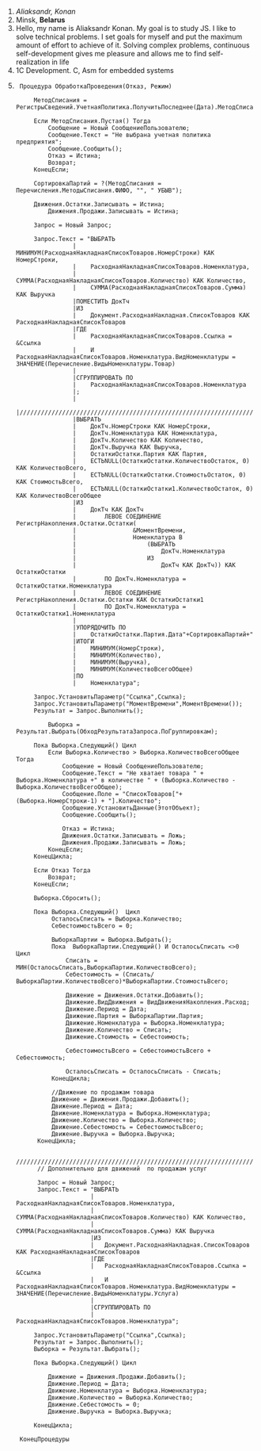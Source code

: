 1. *Aliaksandr, Konan*
2. Minsk, **Belarus**
3. Hello, my name is Aliaksandr Konan. My goal is to study JS. I like to solve technical problems. I set goals for myself and put the maximum amount of effort to achieve of it. Solving complex problems, continuous self-development gives me pleasure and allows me to find self-realization in life
4. 1C Development. C, Asm for embedded systems
5. ```
	Процедура ОбработкаПроведения(Отказ, Режим)

		МетодСписания = РегистрыСведений.УчетнаяПолитика.ПолучитьПоследнее(Дата).МетодСписания;
	
		Если МетодСписания.Пустая() Тогда
		 	Сообщение = Новый СообщениеПользователю;
		 	Сообщение.Текст = "Не выбрана учетная политика предприятия";
		 	Сообщение.Сообщить();
		 	Отказ = Истина;
		 	Возврат;		
		КонецЕсли;
	
		СортировкаПартий = ?(МетодСписания = Перечисления.МетодыСписания.ФИФО, "", " УБЫВ");
	
		Движения.Остатки.Записывать = Истина;
    		Движения.Продажи.Записывать = Истина;
	
		Запрос = Новый Запрос;
	
		Запрос.Текст = "ВЫБРАТЬ
	               |	МИНИМУМ(РасходнаяНакладнаяСписокТоваров.НомерСтроки) КАК НомерСтроки,
	               |	РасходнаяНакладнаяСписокТоваров.Номенклатура,
	               |	СУММА(РасходнаяНакладнаяСписокТоваров.Количество) КАК Количество,
	               |	СУММА(РасходнаяНакладнаяСписокТоваров.Сумма) КАК Выручка
	               |ПОМЕСТИТЬ ДокТч
	               |ИЗ
	               |	Документ.РасходнаяНакладная.СписокТоваров КАК РасходнаяНакладнаяСписокТоваров
	               |ГДЕ
	               |	РасходнаяНакладнаяСписокТоваров.Ссылка = &Ссылка
	               |	И РасходнаяНакладнаяСписокТоваров.Номенклатура.ВидНоменклатуры = ЗНАЧЕНИЕ(Перечисление.ВидыНоменклатуры.Товар)
	               |
	               |СГРУППИРОВАТЬ ПО
	               |	РасходнаяНакладнаяСписокТоваров.Номенклатура
	               |;
	               |
	               |////////////////////////////////////////////////////////////////////////////////
	               |ВЫБРАТЬ
	               |	ДокТч.НомерСтроки КАК НомерСтроки,
	               |	ДокТч.Номенклатура КАК Номенклатура,
	               |	ДокТч.Количество КАК Количество,
	               |	ДокТч.Выручка КАК Выручка,
	               |	ОстаткиОстатки.Партия КАК Партия,
	               |	ЕСТЬNULL(ОстаткиОстатки.КоличествоОстаток, 0) КАК КоличествоВсего,
	               |	ЕСТЬNULL(ОстаткиОстатки.СтоимостьОстаток, 0) КАК СтоимостьВсего,
	               |	ЕСТЬNULL(ОстаткиОстатки1.КоличествоОстаток, 0) КАК КоличествоВсегоОбщее
	               |ИЗ
	               |	ДокТч КАК ДокТч
	               |		ЛЕВОЕ СОЕДИНЕНИЕ РегистрНакопления.Остатки.Остатки(
	               |				&МоментВремени,
	               |				Номенклатура В
	               |					(ВЫБРАТЬ
	               |						ДокТч.Номенклатура
	               |					ИЗ
	               |						ДокТч КАК ДокТч)) КАК ОстаткиОстатки
	               |		ПО ДокТч.Номенклатура = ОстаткиОстатки.Номенклатура
	               |		ЛЕВОЕ СОЕДИНЕНИЕ РегистрНакопления.Остатки.Остатки КАК ОстаткиОстатки1
	               |		ПО ДокТч.Номенклатура = ОстаткиОстатки1.Номенклатура
	               |
	               |УПОРЯДОЧИТЬ ПО
	               |	ОстаткиОстатки.Партия.Дата"+СортировкаПартий+"
	               |ИТОГИ
	               |	МИНИМУМ(НомерСтроки),
	               |	МИНИМУМ(Количество),
	               |	МИНИМУМ(Выручка),
	               |	МИНИМУМ(КоличествоВсегоОбщее)
	               |ПО
	               |	Номенклатура";
				   
		Запрос.УстановитьПараметр("Ссылка",Ссылка);
		Запрос.УстановитьПараметр("МоментВремени",МоментВремени());
		Результат = Запрос.Выполнить();
		
	    	Выборка = Результат.Выбрать(ОбходРезультатаЗапроса.ПоГруппировкам);
		
		Пока Выборка.Следующий() Цикл
			Если Выборка.Количество > Выборка.КоличествоВсегоОбщее Тогда
				Сообщение = Новый СообщениеПользователю;
				Сообщение.Текст = "Не хватает товара " + Выборка.Номенклатура +" в количестве " + (Выборка.Количество - Выборка.КоличествоВсегоОбщее);
				Сообщение.Поле = "СписокТоваров["+ (Выборка.НомерСтроки-1) + "].Количество";
				Сообщение.УстановитьДанные(ЭтотОбъект);
				Сообщение.Сообщить();        
				 
				Отказ = Истина;
				Движения.Остатки.Записывать = Ложь;	
				Движения.Продажи.Записывать = Ложь;
			КонецЕсли;			
		КонецЦикла;      
		
		Если Отказ Тогда
			Возврат;
		КонецЕсли;
		
		Выборка.Сбросить();
		
		Пока Выборка.Следующий()  Цикл
			 ОсталосьСписать = Выборка.Количество;
			 СебестоимостьВсего = 0;
			 
			 ВыборкаПартии = Выборка.Выбрать();
			 Пока  ВыборкаПартии.Следующий() И ОсталосьСписать <>0  Цикл
				 Списать = МИН(ОсталосьСписать,ВыборкаПартии.КоличествоВсего);
				 Себестоимость = (Списать/ВыборкаПартии.КоличествоВсего)*ВыборкаПартии.СтоимостьВсего;
				 
				 Движение = Движения.Остатки.Добавить();
				 Движение.ВидДвижения = ВидДвиженияНакопления.Расход;
				 Движение.Период = Дата;
				 Движение.Партия = ВыборкаПартии.Партия;
				 Движение.Номенклатура = Выборка.Номенклатура;
				 Движение.Количество = Списать;
				 Движение.Стоимость = Себестоимость; 
				 
				 СебестоимостьВсего = СебестоимостьВсего + Себестоимость;
				 
				 ОсталосьСписать = ОсталосьСписать - Списать;		 
			 КонецЦикла;
			  
			 //Движение по продажам товара
			 Движение = Движения.Продажи.Добавить();
			 Движение.Период = Дата;
			 Движение.Номенклатура = Выборка.Номенклатура;
			 Движение.Количество = Выборка.Количество;
			 Движение.Себестомость = СебестоимостьВсего;
			 Движение.Выручка = Выборка.Выручка;		 
		 КонецЦикла;
		 
		 /////////////////////////////////////////////////////////////////////////////
		 // Дополнительно для движений  по продажам услуг 
		 
		 Запрос = Новый Запрос;
		 Запрос.Текст = "ВЫБРАТЬ
						|	РасходнаяНакладнаяСписокТоваров.Номенклатура,
						|	СУММА(РасходнаяНакладнаяСписокТоваров.Количество) КАК Количество,
						|	СУММА(РасходнаяНакладнаяСписокТоваров.Сумма) КАК Выручка
						|ИЗ
						|	Документ.РасходнаяНакладная.СписокТоваров КАК РасходнаяНакладнаяСписокТоваров
						|ГДЕ
						|	РасходнаяНакладнаяСписокТоваров.Ссылка = &Ссылка
						|	И РасходнаяНакладнаяСписокТоваров.Номенклатура.ВидНоменклатуры = ЗНАЧЕНИЕ(Перечисление.ВидыНоменклатуры.Услуга)
						|
						|СГРУППИРОВАТЬ ПО
						|	РасходнаяНакладнаяСписокТоваров.Номенклатура";
						
		Запрос.УстановитьПараметр("Ссылка",Ссылка);
		Результат = Запрос.Выполнить();
		Выборка = Результат.Выбрать();
		
		Пока Выборка.Следующий() Цикл
			
			Движение = Движения.Продажи.Добавить();
			Движение.Период = Дата;
			Движение.Номенклатура = Выборка.Номенклатура;
			Движение.Количество = Выборка.Количество;
			Движение.Себестомость = 0;
			Движение.Выручка = Выборка.Выручка;		
			
		КонецЦикла;
		
	КонецПроцедуры
   ```